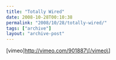```yaml
---
title: "Totally Wired"
date: 2008-10-28T00:10:38
permalink: "2008/10/28/totally-wired/"
tags: ["archive"]
layout: "archive-post"
---
```

\[vimeo\]<http://vimeo.com/901887\[/vimeo\>]
